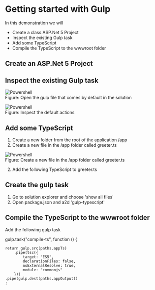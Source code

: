 <properties
   pageTitle="Getting Started with Gulp"
   description="Introduction to extending the default front end build process with Gulp"
   services="service-name"
   documentationCenter="dev-center-name"
   authors="adamstephensen"
   manager="adamstephensen"
   editor=""/>


# Getting started with Gulp

In this demonstration we will

- Create a class ASP.Net 5 Project
- Inspect the existing Gulp task
- Add some TypeScript
- Compile the TypeScript to the wwwroot folder



## Create an ASP.Net 5 Project


## Inspect the existing Gulp task

![Powershell](./media/gulp-solution-structure.png)  
Figure: Open the gulp file that comes by default in the solution



![Powershell](./media/gulp-default-task.png)  
Figure: Inspect the default actions

## Add some TypeScript


1. Create a new folder from the root of the application /app
2. Create a new file in the /app folder called greeter.ts

![Powershell](./media/gulp-create-greater-ts.png)  
Figure: Create a new file in the /app folder called greeter.ts


2. Add the following TypeScript to greeter.ts

<script src="https://gist.github.com/ChrisBriggsy/8a6273b90c2a980e44d8.js"></script>

## Create the gulp task

1. Go to solution explorer and choose 'show all files'
2. Open package.json and a2d 'gulp-typescript'


## Compile the TypeScript to the wwwroot folder

Add the following gulp task

gulp.task("compile-ts", function () {

    return gulp.src(paths.appTs)
        .pipe(tsc({
            target: "ES5",
            declarationFiles: false,
            noExternalResolve: true,
            module: "commonjs"
        }))
    .pipe(gulp.dest(paths.appOutput))
    ;
